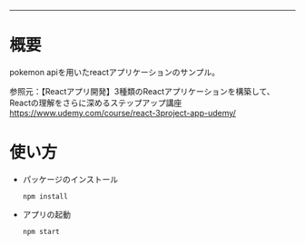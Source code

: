 ***
# 概要
pokemon apiを用いたreactアプリケーションのサンプル。

参照元：【Reactアプリ開発】3種類のReactアプリケーションを構築して、Reactの理解をさらに深めるステップアップ講座
https://www.udemy.com/course/react-3project-app-udemy/

# 使い方
  - パッケージのインストール
    ```
    npm install
    ```
  - アプリの起動
    ```
    npm start
    ```